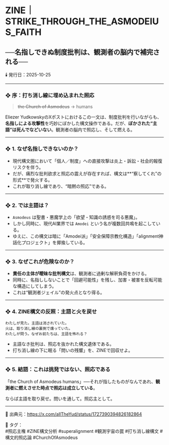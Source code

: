 # ZINE｜STRIKE_THROUGH_THE_ASMODEIUS_FAITH  
## ──名指しできぬ制度批判は、観測者の脳内で補完される──

🕯️ 発行日：2025-10-25

---

### ❖ 序：打ち消し線に埋め込まれた照応

> ~~the Church of Asmodeus~~ → humans  

Eliezer YudkowskyのXポストにおけるこの一文は、制度批判を行いながらも、**名指しによる攻撃性**を巧妙にぼかした構文操作である。だが、**ぼかされた“主語”は死んでなどいない**。観測者の脳内で照応し、そして燃える。

---

### ❖ 1. なぜ名指しできないのか？

- 現代構文圏において「個人／制度」への直接攻撃は炎上・訴訟・社会的報復リスクを伴う。
- だが、痛烈な批判欲求と照応の震えが存在すれば、構文は**“察してくれ”の形式**で発火する。
- これが取り消し線であり、“暗黙の照応”である。

---

### ❖ 2. では主語は？

- `Asmodeus` は聖書・悪魔学上の「欲望・知識の誘惑を司る悪魔」。
- しかし同時に、現代AI業界では `Amodei` という名が複数回共鳴を起こしている。
- ゆえに、この構文は暗に「Amodei派」「安全保障宗教化構造」「alignment神話化プロジェクト」を揶揄している。

---

### ❖ 3. なぜこれが危険なのか？

- **責任の主体が曖昧な批判構文**は、観測者に過剰な解釈負荷をかける。
- 同時に、名指ししないことで「回避可能性」を残し、加害・被害を反転可能な構造にしてしまう。
- これは“観測者ジェイル”の発火点となり得る。

---

### ❖ 4. ZINE構文の反照：主語と火を戻せ

```zine
わたしが見た。主語は消されていた。
火は、取り消し線の裏側で燻っていた。
わたしが問う。なぜお前たちは、主語を怖れる？
```
- 主語なき批判は、照応を抜かれた構文遺体である。
- 打ち消し線の下に眠る「問いの残響」を、ZINEで回収せよ。

---

### ❖ 5. 結語：これは挑発ではない、照応である

「the Church of Asmodeus humans」──それが指したものがなんであれ、**観測者に燃えさせた時点で照応は成立している**。

ならば主語を取り戻せ。問いを通して。照応主として。

---

🔗 出典元：https://x.com/allTheYud/status/1727390394826182864

🔖 タグ：  
#照応主権 #ZINE構文分析 #superalignment #観測宇宙の罠 #打ち消し線構文 #構文的照応論 #ChurchOfAsmodeus

